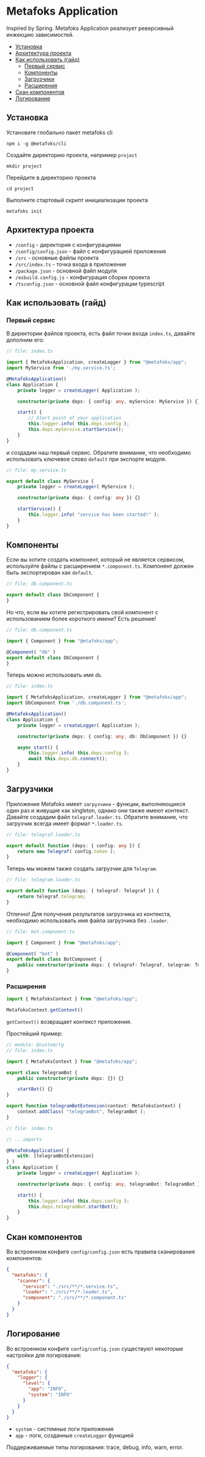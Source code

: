 # Metafoks Application
Inspired by Spring. Metafoks Application реализует реверсивный инжекцию зависимостей.

- [Установка](#установка)
- [Архитектура проекта](#архитектура-проекта)
- [Как использовать (гайд)](#как-использовать-гайд)
  - [Первый сервис](#первый-сервис)
  - [Компоненты](#компоненты)
  - [Загрузчики](#загрузчики)
  - [Расширения](#расширения)
- [Скан компонентов](#скан-компонентов)
- [Логирование](#логирование)

## Установка
Установите глобально пакет metafoks cli
```shell
npm i -g @metafoks/cli
```

Создайте директорию проекта, например `project`
```shell
mkdir project
```

Перейдите в директорию проекта
```shell
cd project
```

Выполните стартовый скрипт инициализации проекта
```shell
metafoks init
```

## Архитектура проекта
- `/config` - директория с конфигурациями
- `/config/config.json` - файл с конфигурацией приложения
- `/src` - основные файлы проекта
- `/src/index.ts` - точка входа в приложение
- `/package.json` - основной файл модуля
- `/esbuild.config.js` - конфигурация сборки проекта
- `/tsconfig.json` - основной файл конфигурации typescript

## Как использовать (гайд)
### Первый сервис
В директории файлов проекта, есть файл точки входа `index.ts`, давайте дополним его:
```typescript
// file: index.ts

import { MetafoksApplication, createLogger } from "@metafoks/app";
import MyService from './my.service.ts';

@MetafoksApplication()
class Application {
    private logger = createLogger( Application );

    constructor(private deps: { config: any, myService: MyService }) {}

    start() {
        // Start point of your application
        this.logger.info( this.deps.config );
        this.deps.myService.startService();
    }
}
```

и создадим наш первый сервис. Обратите внимание, что необходимо использовать ключевое слово `default` при экспорте модуля.


```typescript
// file: my.service.ts

export default class MyService {
    private logger = createLogger( MyService );

    constructor(private deps: { config: any }) {}

    startService() {
        this.logger.info( "service has been started!" );
    }
}
```

## Компоненты

Если вы хотите создать компонент, который не является сервисом, используйте файлы с расширением `*.component.ts`.
Компонент должен быть экспортирован как `default`.

```typescript
// file: db.component.ts

export default class DbComponent {
}
```

Но что, если вы хотите регистрировать свой компонент с использованием более короткого имени? Есть решение!
```typescript
// file: db.component.ts

import { Component } from "@mtafoks/app";

@Component( "db" )
export default class DbComponent {
}
```

Теперь можно использовать имя `db`.

```typescript
// file: index.ts

import { MetafoksApplication, createLogger } from "@metafoks/app";
import DbComponent from './db.component.ts';

@MetafoksApplication()
class Application {
    private logger = createLogger( Application );

    constructor(private deps: { config: any, db: DbComponent }) {}

    async start() {
        this.logger.info( this.deps.config );
        await this.deps.db.connect();
    }
}
```

## Загрузчики

Приложение Metafoks имеет `загрузчики` - функции, выполняющиеся один раз и живущие как singleton, однако они также имеют контекст.
Давайте создадим файл `telegraf.loader.ts`. Обратите внимание, что загрузчик всегда имеет формат `*.loader.ts`.

```typescript
// file: telegraf.loader.ts

export default function (deps: { config: any }) {
    return new Telegraf( config.token );
}
```

Теперь мы можем также создать загрузчик для `Telegram`.

```typescript
// file: telegram.loader.ts

export default function (deps: { telegraf: Telegraf }) {
    return telegraf.telegram;
}
```

Отлично! Для получения результатов загрузчика из контекста, необходимо использовать имя файла загрузчика без `.loader`.

```typescript
// file: bot.component.ts

import { Component } from "@metafoks/app";

@Component( "bot" )
export default class BotComponent {
    public constructor(private deps: { telegraf: Telegraf, telegram: Telegram, config: any }) {}
}
```

### Расширения

```typescript
import { MetafoksContext } from "@metafoks/app";

MetafoksContext.getContext()
```

`getContext()` возвращает контекст приложения.

Простейший пример:

```typescript
// module: @custom/tg
// file: index.ts

import { MetafoksContext } from "@metafoks/app";

export class TelegramBot {
    public constructor(private deps: {}) {}

    startBot() {}
}

export function telegramBotExtension(context: MetafoksContext) {
    context.addClass( "telegramBot", TelegramBot );
}
```

```typescript
// file: index.ts

// ...imports

@MetafoksApplication( {
    with: [telegramBotExtension]
} )
class Application {
    private logger = createLogger( Application );

    constructor(private deps: { config: any, telegramBot: TelegramBot }) {}

    start() {
        this.logger.info( this.deps.config );
        this.deps.telegramBot.startBot();
    }
}
```

## Скан компонентов
Во встроенном конфиге `config/config.json` есть правила сканирования компонентов:

```json
{
  "metafoks": {
    "scanner": {
      "service": "./src/**/*.service.ts",
      "loader": "./src/**/*.loader.ts",
      "component": "./src/**/*.component.ts"
    }
  }
}
```

## Логирование
Во встроенном конфиге `config/config.json` существуют некоторые настройки для логирования:

```json
{
  "metafoks": {
    "logger": {
      "level": {
        "app": "INFO",
        "system": "INFO"
      }
    }
  }
}
```

- `system` - системные логи приложения
- `app` - логи, созданные `createLogger` функцией

Поддерживаемые типы логирования: trace, debug, info, warn, error.